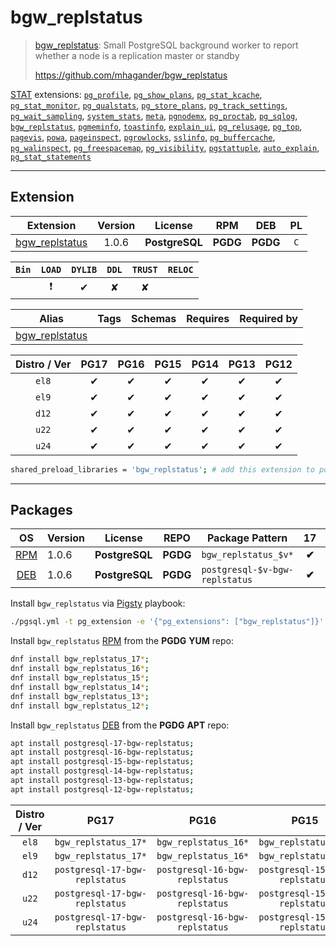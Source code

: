 # bgw_replstatus


> [bgw_replstatus](https://github.com/mhagander/bgw_replstatus): Small PostgreSQL background worker to report whether a node is a replication master or standby
>
> https://github.com/mhagander/bgw_replstatus





[STAT](/stat) extensions: [`pg_profile`](/pg_profile), [`pg_show_plans`](/pg_show_plans), [`pg_stat_kcache`](/pg_stat_kcache), [`pg_stat_monitor`](/pg_stat_monitor), [`pg_qualstats`](/pg_qualstats), [`pg_store_plans`](/pg_store_plans), [`pg_track_settings`](/pg_track_settings), [`pg_wait_sampling`](/pg_wait_sampling), [`system_stats`](/system_stats), [`meta`](/meta), [`pgnodemx`](/pgnodemx), [`pg_proctab`](/pg_proctab), [`pg_sqlog`](/pg_sqlog), [`bgw_replstatus`](/bgw_replstatus), [`pgmeminfo`](/pgmeminfo), [`toastinfo`](/toastinfo), [`explain_ui`](/explain_ui), [`pg_relusage`](/pg_relusage), [`pg_top`](/pg_top), [`pagevis`](/pagevis), [`powa`](/powa), [`pageinspect`](/pageinspect), [`pgrowlocks`](/pgrowlocks), [`sslinfo`](/sslinfo), [`pg_buffercache`](/pg_buffercache), [`pg_walinspect`](/pg_walinspect), [`pg_freespacemap`](/pg_freespacemap), [`pg_visibility`](/pg_visibility), [`pgstattuple`](/pgstattuple), [`auto_explain`](/auto_explain), [`pg_stat_statements`](/pg_stat_statements)


-------
## Extension


| Extension | Version | License | RPM | DEB | PL |
|-----------|:-------:|:-------:|:---:|:---:|:--:|
| [bgw_replstatus](https://github.com/mhagander/bgw_replstatus) | 1.0.6 | **<span class="tcblue">PostgreSQL</span>** | **<span class="tccyan">PGDG</span>** | **<span class="tccyan">PGDG</span>** | `C` |



| `Bin` | `LOAD` | `DYLIB` | `DDL` | `TRUST` | `RELOC` |
|:-----:|:------:|:-------:|:-----:|:-------:|:-------:|
|  | <span class="tcred">❗</span> | <span class="tcblue">✔</span> | <span class="tcwarn">✘</span> | <span class="tcwarn">✘</span> |  |



| Alias | Tags | Schemas | Requires | Required by |
|-------|------|---------|----------|-------------|
| [bgw_replstatus](/bgw_replstatus) |  |  |  |  |



| Distro / Ver | PG17 | PG16 | PG15 | PG14 | PG13 | PG12 |
|:------------:|:----:|:----:|:----:|:----:|:----:|:----:|
| `el8` | <span class="tcblue">✔</span> | <span class="tcblue">✔</span> | <span class="tcblue">✔</span> | <span class="tcblue">✔</span> | <span class="tcblue">✔</span> | <span class="tcblue">✔</span> |
| `el9` | <span class="tcblue">✔</span> | <span class="tcblue">✔</span> | <span class="tcblue">✔</span> | <span class="tcblue">✔</span> | <span class="tcblue">✔</span> | <span class="tcblue">✔</span> |
| `d12` | <span class="tcblue">✔</span> | <span class="tcblue">✔</span> | <span class="tcblue">✔</span> | <span class="tcblue">✔</span> | <span class="tcblue">✔</span> | <span class="tcblue">✔</span> |
| `u22` | <span class="tcblue">✔</span> | <span class="tcblue">✔</span> | <span class="tcblue">✔</span> | <span class="tcblue">✔</span> | <span class="tcblue">✔</span> | <span class="tcblue">✔</span> |
| `u24` | <span class="tcblue">✔</span> | <span class="tcblue">✔</span> | <span class="tcblue">✔</span> | <span class="tcblue">✔</span> | <span class="tcblue">✔</span> | <span class="tcblue">✔</span> |



```bash
shared_preload_libraries = 'bgw_replstatus'; # add this extension to postgresql.conf
```



-----------


## Packages


| OS | Version | License | REPO | Package Pattern | 17 | 16 | 15 | 14 | 13 | 12 | Dependency |
|:--:|---------|:-------:|:----:|-----------------|:--:|:--:|:--:|:--:|:--:|:--:|------------|
| [RPM](/rpm) | 1.0.6 | **<span class="tcblue">PostgreSQL</span>** | **<span class="tccyan">PGDG</span>** | `bgw_replstatus_$v*` | **<span class="tccyan">✔</span>** | **<span class="tccyan">✔</span>** | **<span class="tccyan">✔</span>** | **<span class="tccyan">✔</span>** | **<span class="tccyan">✔</span>** | **<span class="tccyan">✔</span>** |  |
| [DEB](/deb) | 1.0.6 | **<span class="tcblue">PostgreSQL</span>** | **<span class="tccyan">PGDG</span>** | `postgresql-$v-bgw-replstatus` | **<span class="tccyan">✔</span>** | **<span class="tccyan">✔</span>** | **<span class="tccyan">✔</span>** | **<span class="tccyan">✔</span>** | **<span class="tccyan">✔</span>** | **<span class="tccyan">✔</span>** |  |



Install `bgw_replstatus` via [Pigsty](https://pigsty.io/docs/pgext/usage/install/) playbook:

```bash
./pgsql.yml -t pg_extension -e '{"pg_extensions": ["bgw_replstatus"]}'
```


Install `bgw_replstatus` [RPM](/rpm) from the **<span class="tccyan">PGDG</span>** **YUM** repo:

```bash
dnf install bgw_replstatus_17*;
dnf install bgw_replstatus_16*;
dnf install bgw_replstatus_15*;
dnf install bgw_replstatus_14*;
dnf install bgw_replstatus_13*;
dnf install bgw_replstatus_12*;
```


Install `bgw_replstatus` [DEB](/deb) from the **<span class="tccyan">PGDG</span>** **APT** repo:

```bash
apt install postgresql-17-bgw-replstatus;
apt install postgresql-16-bgw-replstatus;
apt install postgresql-15-bgw-replstatus;
apt install postgresql-14-bgw-replstatus;
apt install postgresql-13-bgw-replstatus;
apt install postgresql-12-bgw-replstatus;
```




| Distro / Ver | PG17 | PG16 | PG15 | PG14 | PG13 | PG12 |
|:------------:|:----:|:----:|:----:|:----:|:----:|:----:|
| `el8` | `bgw_replstatus_17*` | `bgw_replstatus_16*` | `bgw_replstatus_15*` | `bgw_replstatus_14*` | `bgw_replstatus_13*` | `bgw_replstatus_12*` |
| `el9` | `bgw_replstatus_17*` | `bgw_replstatus_16*` | `bgw_replstatus_15*` | `bgw_replstatus_14*` | `bgw_replstatus_13*` | `bgw_replstatus_12*` |
| `d12` | `postgresql-17-bgw-replstatus` | `postgresql-16-bgw-replstatus` | `postgresql-15-bgw-replstatus` | `postgresql-14-bgw-replstatus` | `postgresql-13-bgw-replstatus` | `postgresql-12-bgw-replstatus` |
| `u22` | `postgresql-17-bgw-replstatus` | `postgresql-16-bgw-replstatus` | `postgresql-15-bgw-replstatus` | `postgresql-14-bgw-replstatus` | `postgresql-13-bgw-replstatus` | `postgresql-12-bgw-replstatus` |
| `u24` | `postgresql-17-bgw-replstatus` | `postgresql-16-bgw-replstatus` | `postgresql-15-bgw-replstatus` | `postgresql-14-bgw-replstatus` | `postgresql-13-bgw-replstatus` | `postgresql-12-bgw-replstatus` |





